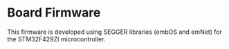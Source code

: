 # Board Firmware

This firmware is developed using SEGGER libraries (embOS and emNet) for the STM32F429ZI microcontroller.
